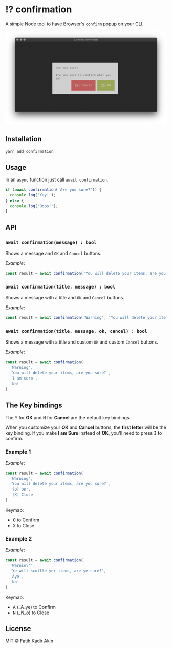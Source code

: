 # ⁉️ confirmation

A simple Node tool to have Browser's `confirm` popup on your CLI.

![confirmation](resources/confirmation.png?v1)

## Installation

```
yarn add confirmation
```

## Usage

In an `async` function just call `await confirmation`.

```js
if (await confirmation('Are you sure?')) {
  console.log('Yay!');
} else {
  console.log('Oops!');
}
```

## API

### `await confirmation(message) : bool`

Shows a message and `OK` and `Cancel` buttons.

_Example_:
```js
const result = await confirmation('You will delete your items, are you sure?')
```

### `await confirmation(title, message) : bool`

Shows a message with a title and `OK` and `Cancel` buttons.

_Example_:
```js
const result = await confirmation('Warning', 'You will delete your items, are you sure?')
```

### `await confirmation(title, message, ok, cancel) : bool`

Shows a message with a title and custom `OK` and custom `Cancel` buttons.

_Example_:
```js
const result = await confirmation(
  'Warning',
  'You will delete your items, are you sure?',
  'I am sure',
  'No!'
)
```

## The Key bindings

The <kbd>Y</kbd> for **OK** and <kbd>N</kbd> for **Cancel** are the default key bindings.

When you customize your **OK** and **Cancel** buttons, the **first letter** will be the key binding. If you make **I am Sure** instead of **OK**, you'll need to press <kbd>I</kbd> to confirm.

### Example 1
_Example_:
```js
const result = await confirmation(
  'Warning',
  'You will delete your items, are you sure?',
  '[O] OK',
  '[X] Close'
)
```
Keymap:
- <kbd>O</kbd> to Confirm
- <kbd>X</kbd> to Close

### Example 2
_Example_:
```js
const result = await confirmation(
  'Warnin\'',
  'Ye will scuttle yer items, are ye sure?',
  'Aye',
  'No'
)
```
Keymap:
- <kbd>A</kbd> (_A_ye) to Confirm
- <kbd>N</kbd> (_N_o) to Close

## License
MIT &copy; Fatih Kadir Akin
